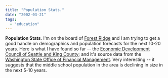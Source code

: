 ```yaml
---
title: "Population Stats."
date: "2002-03-21"
tags: 
  - "education"
---
```


**Population Stats**. I'm on the board of [Forest Ridge](http://www.forestridge.org) and I am trying to get a good handle on demographics and population forecasts for the next 10-20 years. Here is what I have found so far -- the [Economic Development Council of Seattle and King County](http://www.edc-sea.org/research_data/economic_demographics.cfm); and it's source data from the [Washington State Office of Financial Management](http://www.ofm.wa.gov/popagesex19702020/popagesex19702020toc.htm). Very interesting -- it suggests that the middle school population in the area is declining in size in the next 5-10 years.
